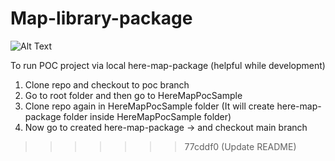 # Map-library-package

![Alt Text](preview.gif)


To run POC project via local here-map-package (helpful while development)

1. Clone repo and checkout to poc branch
2. Go to root folder and then go to HereMapPocSample
3. Clone repo again in HereMapPocSample folder (It will create here-map-package folder inside HereMapPocSample folder)
4. Now go to created here-map-package -> and checkout main branch

>>>>>>> 77cddf0 (Update README)
